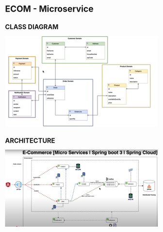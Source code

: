 # ECOM - Microservice

## CLASS DIAGRAM

![class diagram](./img/image.png)

## ARCHITECTURE

![Architecture](./img/image1.png)
